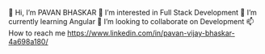 👋 Hi, I’m PAVAN BHASKAR
👀 I’m interested in Full Stack Development
🌱 I’m currently learning Angular
💞️ I’m looking to collaborate on Development
📫 How to reach me https://www.linkedin.com/in/pavan-vijay-bhaskar-4a698a180/

<!---
pavanvijaybhaskar/pavanvijaybhaskar is a ✨ special ✨ repository because its `README.md` (this file) appears on your GitHub profile.
You can click the Preview link to take a look at your changes.
--->
